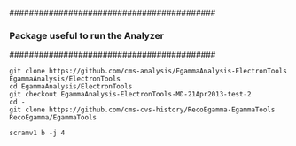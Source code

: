 ##########################################
### Package useful to run the Analyzer ###
##########################################

    git clone https://github.com/cms-analysis/EgammaAnalysis-ElectronTools EgammaAnalysis/ElectronTools
    cd EgammaAnalysis/ElectronTools
    git checkout EgammaAnalysis-ElectronTools-MD-21Apr2013-test-2
    cd -
    git clone https://github.com/cms-cvs-history/RecoEgamma-EgammaTools RecoEgamma/EgammaTools

    scramv1 b -j 4
